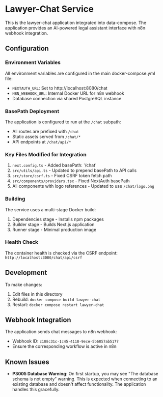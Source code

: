 # Lawyer-Chat Service

This is the lawyer-chat application integrated into data-compose. The application provides an AI-powered legal assistant interface with n8n webhook integration.

## Configuration

### Environment Variables
All environment variables are configured in the main docker-compose.yml file:
- `NEXTAUTH_URL`: Set to http://localhost:8080/chat
- `N8N_WEBHOOK_URL`: Internal Docker URL for n8n webhook
- Database connection via shared PostgreSQL instance

### BasePath Deployment
The application is configured to run at the `/chat` subpath:
- All routes are prefixed with `/chat`
- Static assets served from `/chat/*`
- API endpoints at `/chat/api/*`

### Key Files Modified for Integration
1. `next.config.ts` - Added basePath: '/chat'
2. `src/utils/api.ts` - Updated to prepend basePath to API calls
3. `src/store/csrf.ts` - Fixed CSRF token fetch path
4. `src/components/providers.tsx` - Fixed NextAuth basePath
5. All components with logo references - Updated to use `/chat/logo.png`

### Building
The service uses a multi-stage Docker build:
1. Dependencies stage - Installs npm packages
2. Builder stage - Builds Next.js application
3. Runner stage - Minimal production image

### Health Check
The container health is checked via the CSRF endpoint: `http://localhost:3000/chat/api/csrf`

## Development
To make changes:
1. Edit files in this directory
2. Rebuild: `docker compose build lawyer-chat`
3. Restart: `docker compose restart lawyer-chat`

## Webhook Integration
The application sends chat messages to n8n webhook:
- Webhook ID: `c188c31c-1c45-4118-9ece-5b6057ab5177`
- Ensure the corresponding workflow is active in n8n

## Known Issues
- **P3005 Database Warning**: On first startup, you may see "The database schema is not empty" warning. This is expected when connecting to an existing database and doesn't affect functionality. The application handles this gracefully.